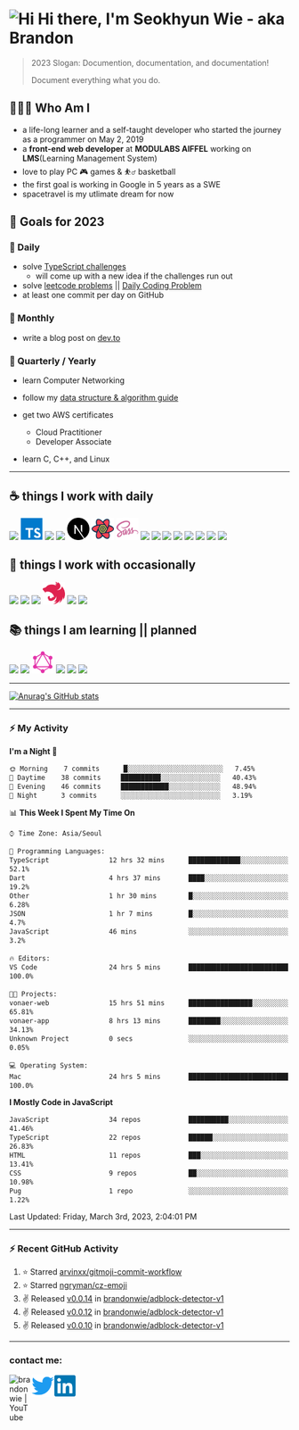 # <img src='https://qpluspicture.oss-cn-beijing.aliyuncs.com/6LjjQA/Hi.gif' alt='Hi' width="24"/> Hi there, I'm Seokhyun Wie - aka Brandon

> 2023 Slogan: Documention, documentation, and documentation!
>
> Document everything what you do.

## 🧑🏻‍💻 Who Am I

- a life-long learner and a self-taught developer who started the journey as a programmer on May 2, 2019
- a **front-end web developer** at **MODULABS AIFFEL** working on **LMS**(Learning Management System)
- love to play PC 🎮 games️ \& ⛹️‍♂️ basketball
- the first goal is working in Google in 5 years as a SWE
- spacetravel is my utlimate dream for now

## 🥅 Goals for 2023

### 📅 Daily

- solve [TypeScript challenges](https://github.com/brandonwie/type-challenges)
  - will come up with a new idea if the challenges run out
- solve [leetcode problems](https://leetcode.com/problemset/all/) || [Daily Coding Problem](https://www.dailycodingproblem.com/)
- at least one commit per day on GitHub

### 📅 Monthly

- write a blog post on [dev.to](https://dev.to/brandonwie)

### 📅 Quarterly / Yearly

- learn Computer Networking
- follow my [data structure & algorithm guide](https://www.notion.so/brandonwie/How-to-Get-a-Software-Engineer-Job-at-Google-and-Other-Top-Tech-Companies-fc46fa68254449c49472c84584905409)

- get two AWS certificates

  - Cloud Practitioner
  - Developer Associate

- learn C, C++, and Linux

---

## ☕️ things I work with daily

<img src="https://cdn.jsdelivr.net/gh/devicons/devicon/icons/vscode/vscode-original.svg" width="40px"> <img src="https://raw.githubusercontent.com/devicons/devicon/master/icons/typescript/typescript-original.svg" width="40px"> <img src="https://cdn.jsdelivr.net/gh/devicons/devicon@latest/icons/javascript/javascript-original.svg" width="40px"> <img src="https://cdn.jsdelivr.net/gh/devicons/devicon@latest/icons/react/react-original.svg" width="40px"> <img src="https://raw.githubusercontent.com/devicons/devicon/master/icons/nextjs/nextjs-original.svg" width="40px"> <img src="https://raw.githubusercontent.com/AndersDJohnson/AndersDJohnson/master/images/react-query.svg" width="40px" /> <img src="https://raw.githubusercontent.com/devicons/devicon/master/icons/sass/sass-original.svg" width="40px"> <img src="https://cdn.jsdelivr.net/gh/devicons/devicon/icons/tailwindcss/tailwindcss-plain.svg" width="40px" /> <img src="https://cdn.jsdelivr.net/gh/devicons/devicon@latest/icons/git/git-original.svg" width="40px"> <img src="https://cdn.jsdelivr.net/gh/devicons/devicon/icons/github/github-original.svg" width="40px"> <img src="https://cdn.jsdelivr.net/gh/devicons/devicon/icons/amazonwebservices/amazonwebservices-original.svg" width="40px"> <img src="https://cdn.jsdelivr.net/gh/devicons/devicon/icons/bash/bash-original.svg" width="40px"> <img src="https://cdn.worldvectorlogo.com/logos/postman.svg" width="40px"> <img src="https://cdn.jsdelivr.net/gh/devicons/devicon/icons/figma/figma-original.svg" width="40px"> <img src="https://cdn.jsdelivr.net/gh/devicons/devicon/icons/slack/slack-original.svg" width="40px">

## 👾 things I work with occasionally

<img src="https://cdn.jsdelivr.net/gh/devicons/devicon/icons/jest/jest-plain.svg" width="40px"> <img src="https://cdn.jsdelivr.net/gh/devicons/devicon@latest/icons/nodejs/nodejs-plain.svg" width="40px"> <img src="https://cdn.jsdelivr.net/gh/devicons/devicon/icons/express/express-original-wordmark.svg" width="40px"> <img src="https://raw.githubusercontent.com/devicons/devicon/master/icons/nestjs/nestjs-plain.svg" width="40px">
<img src="https://cdn.jsdelivr.net/gh/devicons/devicon/icons/postgresql/postgresql-original.svg" width="40px"> <img src="https://cdn.jsdelivr.net/gh/devicons/devicon@latest/icons/mongodb/mongodb-original.svg" width="40px">

## 📚 things I am learning || planned

<img src="https://cdn.jsdelivr.net/gh/devicons/devicon/icons/dart/dart-original.svg" width="40px"> <img src="https://cdn.jsdelivr.net/gh/devicons/devicon/icons/flutter/flutter-original.svg" width="40px"> <img src="https://raw.githubusercontent.com/devicons/devicon/master/icons/graphql/graphql-plain.svg" width="40px"> <img src="https://cdn.jsdelivr.net/gh/devicons/devicon/icons/docker/docker-original.svg" width="40px"> <img src="https://cdn.jsdelivr.net/gh/devicons/devicon/icons/kubernetes/kubernetes-plain.svg" width="40px"> <img src="https://icons-for-free.com/iconfiles/png/512/cypress-1324440144114984250.png" width="40px">

---

<!-- GitHub Stats -->

[![Anurag's GitHub stats](https://github-readme-stats.vercel.app/api?username=brandonwie&show_icons=true&title_color=ffc857&icon_color=8ac926&text_color=daf7dc&bg_color=151515&hide=stars&custom_title=Brandon's GitHub Stats)](https://github.com/anuraghazra/github-readme-stats)

---

### ⚡ My Activity

<!--START_SECTION:waka-->
**I'm a Night 🦉** 

```text
🌞 Morning    7 commits      █░░░░░░░░░░░░░░░░░░░░░░░░   7.45% 
🌆 Daytime    38 commits     ██████████░░░░░░░░░░░░░░░   40.43% 
🌃 Evening    46 commits     ████████████░░░░░░░░░░░░░   48.94% 
🌙 Night      3 commits      ░░░░░░░░░░░░░░░░░░░░░░░░░   3.19%

```


📊 **This Week I Spent My Time On** 

```text
⌚︎ Time Zone: Asia/Seoul

💬 Programming Languages: 
TypeScript               12 hrs 32 mins      █████████████░░░░░░░░░░░░   52.1% 
Dart                     4 hrs 37 mins       ████░░░░░░░░░░░░░░░░░░░░░   19.2% 
Other                    1 hr 30 mins        █░░░░░░░░░░░░░░░░░░░░░░░░   6.28% 
JSON                     1 hr 7 mins         █░░░░░░░░░░░░░░░░░░░░░░░░   4.7% 
JavaScript               46 mins             ░░░░░░░░░░░░░░░░░░░░░░░░░   3.2%

🔥 Editors: 
VS Code                  24 hrs 5 mins       █████████████████████████   100.0%

🐱‍💻 Projects: 
vonaer-web               15 hrs 51 mins      ████████████████░░░░░░░░░   65.81% 
vonaer-app               8 hrs 13 mins       ████████░░░░░░░░░░░░░░░░░   34.13% 
Unknown Project          0 secs              ░░░░░░░░░░░░░░░░░░░░░░░░░   0.05%

💻 Operating System: 
Mac                      24 hrs 5 mins       █████████████████████████   100.0%

```

**I Mostly Code in JavaScript** 

```text
JavaScript               34 repos            ██████████░░░░░░░░░░░░░░░   41.46% 
TypeScript               22 repos            ██████░░░░░░░░░░░░░░░░░░░   26.83% 
HTML                     11 repos            ███░░░░░░░░░░░░░░░░░░░░░░   13.41% 
CSS                      9 repos             ██░░░░░░░░░░░░░░░░░░░░░░░   10.98% 
Pug                      1 repo              ░░░░░░░░░░░░░░░░░░░░░░░░░   1.22%

```



<!--END_SECTION:waka-->

<!--RECENT_ACTIVITY:last_update-->
Last Updated: Friday, March 3rd, 2023, 2:04:01 PM
<!--RECENT_ACTIVITY:last_update_end-->

---

### ⚡ Recent GitHub Activity

<!--RECENT_ACTIVITY:start-->

1. ⭐ Starred [arvinxx/gitmoji-commit-workflow](https://github.com/arvinxx/gitmoji-commit-workflow)
2. ⭐ Starred [ngryman/cz-emoji](https://github.com/ngryman/cz-emoji)
3. ✌️ Released [v0.0.14](https://github.com/brandonwie/adblock-detector-v1/releases/tag/v0.0.14) in [brandonwie/adblock-detector-v1](https://github.com/brandonwie/adblock-detector-v1)
4. ✌️ Released [v0.0.12](https://github.com/brandonwie/adblock-detector-v1/releases/tag/v0.0.12) in [brandonwie/adblock-detector-v1](https://github.com/brandonwie/adblock-detector-v1)
5. ✌️ Released [v0.0.10](https://github.com/brandonwie/adblock-detector-v1/releases/tag/v0.0.10) in [brandonwie/adblock-detector-v1](https://github.com/brandonwie/adblock-detector-v1)
<!--RECENT_ACTIVITY:end-->

[youtube]: https://www.youtube.com/channel/UC7tk3UT7nn3cZNC2KBdb-4Q
[linkedin]: https://linkedin.com/in/brandonwie
[twitter]: https://twitter.com/brandonwie

---

### contact me:

[<img align="left" alt="brandonwie | YouTube" width="40px" src="https://iconape.com/wp-content/png_logo_vector/youtube-social-white-squircle.png" />][youtube] [<img align="left" alt="brandonwie | Twitter" width="40px" src="https://raw.githubusercontent.com/devicons/devicon/master/icons/twitter/twitter-original.svg" />][twitter] [<img align="left" alt="brandonwie | LinkedIn" width="40px" src="https://raw.githubusercontent.com/devicons/devicon/master/icons/linkedin/linkedin-original.svg" />][linkedin]
